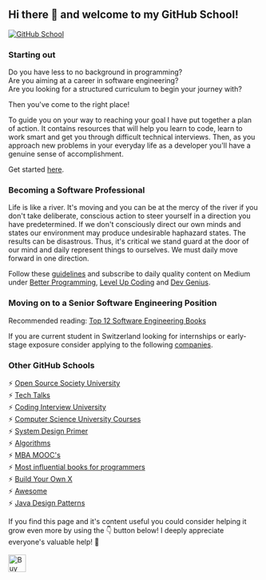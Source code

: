 ## Hi there 👋 and welcome to my GitHub School!

[<img src="https://i.ibb.co/QPK7CWf/scott-webb-O0-T1-SIg-HAf-M-unsplash.jpg" alt="GitHub School">](https://unsplash.com/photos/O0T1SIgHAfM)

### Starting out

Do you have less to no background in programming?<br/>
Are you aiming at a career in software engineering?<br/>
Are you looking for a structured curriculum to begin your journey with?<br/>

Then you've come to the right place!

To guide you on your way to reaching your goal I have put together a plan of action. It contains resources that will help you learn to code, learn to work smart and get you through difficult technical interviews. Then, as you approach new problems in your everyday life as a developer you'll have a genuine sense of accomplishment.

Get started [here](https://github.com/ajitagupta/startingout).

### Becoming a Software Professional

Life is like a river. It's moving and you can be at the mercy of the river if you don't take deliberate, conscious action to steer yourself in a direction you have predetermined. If we don't consciously direct our own minds and states our environment may produce undesirable haphazard states. The results can be disastrous. Thus, it's critical we stand guard at the door of our mind and daily represent things to ourselves. We must daily move forward in one direction.

Follow these [guidelines](https://github.com/ajitagupta/becomingasoftwareprofessional) and subscribe to daily quality content on Medium under [Better Programming](https://betterprogramming.pub/), [Level Up Coding](https://levelup.gitconnected.com/) and [Dev Genius](https://blog.devgenius.io/).


### Moving on to a Senior Software Engineering Position

Recommended reading: [Top 12 Software Engineering Books](https://github.com/ajitagupta/softwareengineerbooks)

If you are current student in Switzerland looking for internships or early-stage exposure consider applying to the following [companies](https://github.com/ajitagupta/swisssoftwareconsulting).

### Other GitHub Schools
⚡ [Open Source Society University](https://github.com/ossu/computer-science)<br>
⚡ [Tech Talks](https://github.com/JanVanRyswyck/awesome-talks)<br>
⚡ [Coding Interview University](https://github.com/jwasham/coding-interview-university)<br>
⚡ [Computer Science University Courses](https://github.com/prakhar1989/awesome-courses)<br>
⚡ [System Design Primer](https://github.com/donnemartin/system-design-primer)<br>
⚡ [Algorithms](https://github.com/TheAlgorithms)<br>
⚡ [MBA MOOC's](https://github.com/dperconti/MOOC-MBA)<br>
⚡ [Most influential books for programmers](https://github.com/cs-books/influential-cs-books)<br>
⚡ [Build Your Own X](https://github.com/danistefanovic/build-your-own-x)<br>
⚡ [Awesome](https://github.com/sindresorhus/awesome)<br>
⚡ [Java Design Patterns](https://github.com/iluwatar/java-design-patterns)

<!-- If you like what I do and want me to build more such projects, maybe consider buying me a coffee 🥺👉👈<br><br>-->
If you find this page and it's content useful you could consider helping it grow even more by using the 👇 button below!
I deeply appreciate everyone's valuable help! 🙏<br><br>
[<img src="https://cdn.buymeacoffee.com/buttons/v2/default-yellow.png" alt="Buy Me A Coffee" height="35">](https://www.buymeacoffee.com/ajita.gupta)

<!--


**ajitagupta/ajitagupta** is a ✨ _special_ ✨ repository because its `README.md` (this file) appears on your GitHub profile.


Here are some ideas to get you started:

- 🔭 I’m currently working on ...
- 🌱 I’m currently learning ...
- 👯 I’m looking to collaborate on ...
- 🤔 I’m looking for help with ...
- 💬 Ask me about ...
- 📫 How to reach me: ...
- 😄 Pronouns: ...
- ⚡ Fun fact: ...
-->
